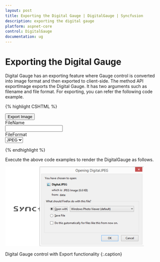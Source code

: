 ```yaml
---
layout: post
title: Exporting the Digital Gauge | DigitalGauge | Syncfusion
description: exporting the digital gauge
platform: aspnet-core
control: DigitalGauge
documentation: ug
---
```


# Exporting the Digital Gauge

Digital Gauge has an exporting feature where Gauge control is converted into image format and then exported to client-side. The method API exportImage exports the Digital Gauge. It has two arguments such as filename and file format. For exporting, you can refer the following code example.


{% highlight CSHTML %}



<ej-digital-gauge id="Digitalgauge"  value="syncfusion">
</ej-digital-gauge>

<input type="submit" value="Export Image" id="btnExportImage" />
<div>FileName </div>
<input type="text" id="txtFileName">
<div >FileFormat </div>
<select id="ddlFileType">
<option value="JPEG">JPEG</option>
<option value="PNG">PNG</option>
</select>

<script>
 $(function () {

            $("#btnExportImage").ejButton({ width: "100px", click: "buttonclickevent", });

        });

        function buttonclickevent() {

            var FileName = $("#txtFileName").val();

            var FileFormat = $("#ddlFileType").val();

            $("#Digitalgauge").ejDigitalGauge("exportImage", FileName, FileFormat);

        }
	

</script>

{% endhighlight %}


Execute the above code examples to render the DigitalGauge as follows.

![](Exporting-the-Digital-Gauge_images/Exporting-the-Digital-Gauge_img1.png)

Digital Gauge control with Export functionality
{:.caption}



